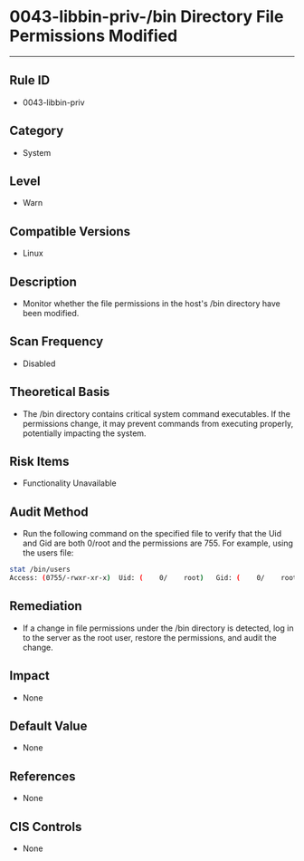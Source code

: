 # 0043-libbin-priv-/bin Directory File Permissions Modified
---

## Rule ID

- 0043-libbin-priv


## Category

- System


## Level

- Warn


## Compatible Versions

- Linux


## Description

- Monitor whether the file permissions in the host's /bin directory have been modified.


## Scan Frequency

- Disabled


## Theoretical Basis

- The /bin directory contains critical system command executables. If the permissions change, it may prevent commands from executing properly, potentially impacting the system.


## Risk Items

- Functionality Unavailable


## Audit Method

- Run the following command on the specified file to verify that the Uid and Gid are both 0/root and the permissions are 755. For example, using the users file:

```bash
stat /bin/users
Access: (0755/-rwxr-xr-x)  Uid: (    0/    root)   Gid: (    0/    root)
```


## Remediation

- If a change in file permissions under the /bin directory is detected, log in to the server as the root user, restore the permissions, and audit the change.


## Impact

- None


## Default Value

- None


## References

- None


## CIS Controls

- None